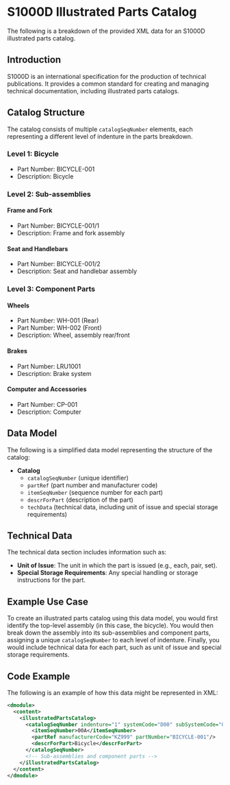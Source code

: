 # S1000D Illustrated Parts Catalog
The following is a breakdown of the provided XML data for an S1000D illustrated parts catalog.

## Introduction
S1000D is an international specification for the production of technical publications. It provides a common standard for creating and managing technical documentation, including illustrated parts catalogs.

## Catalog Structure
The catalog consists of multiple `catalogSeqNumber` elements, each representing a different level of indenture in the parts breakdown.

### Level 1: Bicycle
* Part Number: BICYCLE-001
* Description: Bicycle

### Level 2: Sub-assemblies
#### Frame and Fork
* Part Number: BICYCLE-001/1
* Description: Frame and fork assembly

#### Seat and Handlebars
* Part Number: BICYCLE-001/2
* Description: Seat and handlebar assembly

### Level 3: Component Parts
#### Wheels
* Part Number: WH-001 (Rear)
* Part Number: WH-002 (Front)
* Description: Wheel, assembly rear/front

#### Brakes
* Part Number: LRU1001
* Description: Brake system

#### Computer and Accessories
* Part Number: CP-001
* Description: Computer

## Data Model
The following is a simplified data model representing the structure of the catalog:

* **Catalog**
	+ `catalogSeqNumber` (unique identifier)
	+ `partRef` (part number and manufacturer code)
	+ `itemSeqNumber` (sequence number for each part)
	+ `descrForPart` (description of the part)
	+ `techData` (technical data, including unit of issue and special storage requirements)

## Technical Data
The technical data section includes information such as:

* **Unit of Issue**: The unit in which the part is issued (e.g., each, pair, set).
* **Special Storage Requirements**: Any special handling or storage instructions for the part.

## Example Use Case
To create an illustrated parts catalog using this data model, you would first identify the top-level assembly (in this case, the bicycle). You would then break down the assembly into its sub-assemblies and component parts, assigning a unique `catalogSeqNumber` to each level of indenture. Finally, you would include technical data for each part, such as unit of issue and special storage requirements.

## Code Example
The following is an example of how this data might be represented in XML:
```xml
<dmodule>
  <content>
    <illustratedPartsCatalog>
      <catalogSeqNumber indenture="1" systemCode="D00" subSystemCode="0" assyCode="00" figureNumber="01" figureNumberVariant="A" item="000">
        <itemSeqNumber>00A</itemSeqNumber>
        <partRef manufacturerCode="KZ999" partNumber="BICYCLE-001"/>
        <descrForPart>Bicycle</descrForPart>
      </catalogSeqNumber>
      <!-- Sub-assemblies and component parts -->
    </illustratedPartsCatalog>
  </content>
</dmodule>
```